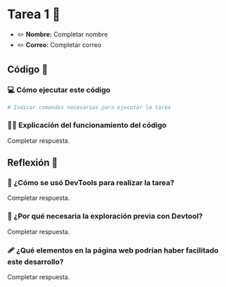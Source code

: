 # Tarea 1 :construction:

* :pencil2: **Nombre:** Completar nombre
* :pencil2: **Correo:** Completar correo

## Código :symbols:

### :computer: Cómo ejecutar este código

```bash
# Indicar comandos necesarios para ejecutar la tarea
```

### :teacher: Explicación del funcionamiento del código 

Completar respuesta.


## Reflexión :thought_balloon:

### :scroll: ¿Cómo se usó DevTools para realizar la tarea?

Completar respuesta.

### :thinking: ¿Por qué necesaria la exploración previa con Devtool?

Completar respuesta.

### :adhesive_bandage: ¿Qué elementos en la página web podrían haber facilitado este desarrollo?

Completar respuesta.
